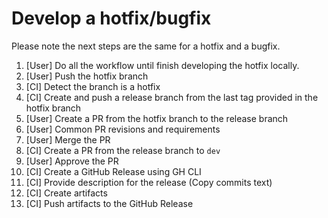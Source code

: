 # Develop a hotfix/bugfix

Please note the next steps are the same for a hotfix and a bugfix.

1. [User] Do all the workflow until finish developing the hotfix locally.
2. [User] Push the hotfix branch
3. [CI] Detect the branch is a hotfix
4. [CI] Create and push a release branch from the last tag provided in the hotfix branch
5. [User] Create a PR from the hotfix branch to the release branch
6. [User] Common PR revisions and requirements
7. [User] Merge the PR
8. [CI] Create a PR from the release branch to `dev`
9. [User] Approve the PR
10. [CI] Create a GitHub Release using GH CLI
11. [CI] Provide description for the release (Copy commits text)
12. [CI] Create artifacts
13. [CI] Push artifacts to the GitHub Release
